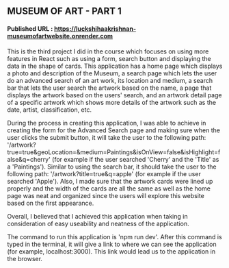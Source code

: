 ## MUSEUM OF ART - PART 1

#### Published URL : https://luckshihaakrishnan-museumofartwebsite.onrender.com

This is the third project I did in the course which focuses on using more features in React such as using a form, search button and displaying the data in the shape of cards. This application has a home page which displays a photo and description of the Museum, a search page which lets the user do an advanced search of an art work, its location and medium, a search bar that lets the user search the artwork based on the name, a page that displays the artwork based on the users' search, and an artwork detail page of a specific artwork which shows more details of the artwork such as the date, artist, classification, etc.

During the process in creating this application, I was able to achieve in creating the form for the Advanced Search page and making sure when the user clicks the submit button, it will take the user to the following path: '/artwork?true=true&geoLocation=&medium=Paintings&isOnView=false&isHighlight=false&q=cherry' (for example if the user searched 'Cherry' and the 'Title' as a 'Paintings'). Similar to using the search bar, it should take the user to the following path: '/artwork?title=true&q=apple' (for example if the user searched 'Apple'). Also, I made sure that the artwork cards were lined up properly and the width of the cards are all the same as well as the home page was neat and organized since the users will explore this website based on the first appearance.

Overall, I believed that I achieved this application when taking in consideration of easy useability and neatness of the application.

The command to run this application is 'npm run dev'. After this command is typed in the terminal, it will give a link to where we can see the application (for example, localhost:3000). This link would lead us to the application in the browser.



